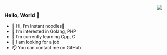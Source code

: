 <img align="right" src="https://github-readme-stats.vercel.app/api?username=PotatoCloud&show_icons=true&icon_color=CE1D2D&text_color=718096&bg_color=ffffff&hide_title=true" />

### Hello, World 👋

- 👋 Hi, I’m Instant noodles🍜
- 👀 I’m interested in Golang, PHP
- 🌱 I’m currently learning Cpp, C
- 💞️ I am looking for a job
- 📫 You can contact me on GitHub

